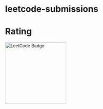 # leetcode-submissions
<p align="center">
    <h1>Rating</h1>
    <a href="https://leetcode.com/MishkatIT/" target="_blank">
        <img src="https://cp-logo.vercel.app/leetcode/MishkatIT?logo=true" alt="LeetCode Badge" width="200">
    </a>
</p>

